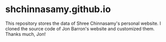 # shchinnasamy.github.io
 This repository stores the data of Shree Chinnasamy's personal website. I cloned the source code of Jon Barron's website and customized them. Thanks much, Jon!
